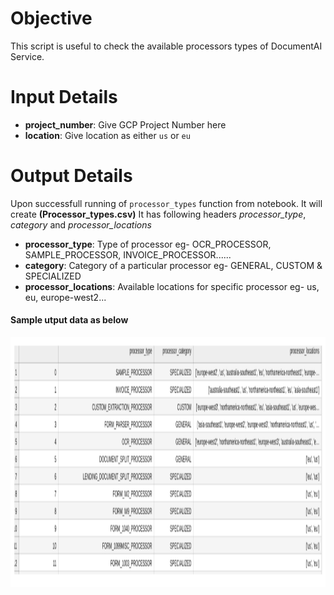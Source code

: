 # Objective
This script is useful to check the available processors types of DocumentAI Service.

# Input Details
* **project_number**: Give GCP Project Number here
* **location**: Give location as either `us` or `eu`

# Output Details
Upon successfull running of `processor_types` function from notebook. It will create **(Processor_types.csv)**
It has following headers _processor_type_, _category_ and _processor_locations_
* **processor_type**: Type of processor eg- OCR_PROCESSOR, SAMPLE_PROCESSOR, INVOICE_PROCESSOR......
* **category**: Category of a particular processor eg- GENERAL, CUSTOM & SPECIALIZED
* **processor_locations**: Available locations for specific processor eg- us, eu, europe-west2...

#### Sample utput data as below
<img src="./images/processor_types.png" width=800 height=400></img>